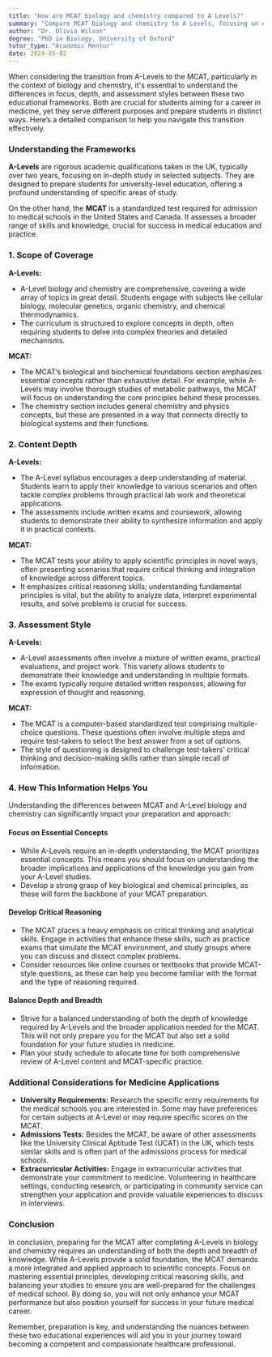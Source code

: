 ```yaml
---
title: "How are MCAT biology and chemistry compared to A Levels?"
summary: "Compare MCAT biology and chemistry to A Levels, focusing on differences in depth, assessment styles, and preparation for medical careers."
author: "Dr. Olivia Wilson"
degree: "PhD in Biology, University of Oxford"
tutor_type: "Academic Mentor"
date: 2024-05-02
---
```


When considering the transition from A-Levels to the MCAT, particularly in the context of biology and chemistry, it's essential to understand the differences in focus, depth, and assessment styles between these two educational frameworks. Both are crucial for students aiming for a career in medicine, yet they serve different purposes and prepare students in distinct ways. Here’s a detailed comparison to help you navigate this transition effectively.

### Understanding the Frameworks

**A-Levels** are rigorous academic qualifications taken in the UK, typically over two years, focusing on in-depth study in selected subjects. They are designed to prepare students for university-level education, offering a profound understanding of specific areas of study. 

On the other hand, the **MCAT** is a standardized test required for admission to medical schools in the United States and Canada. It assesses a broader range of skills and knowledge, crucial for success in medical education and practice.

### 1. Scope of Coverage

**A-Levels:**
- A-Level biology and chemistry are comprehensive, covering a wide array of topics in great detail. Students engage with subjects like cellular biology, molecular genetics, organic chemistry, and chemical thermodynamics.
- The curriculum is structured to explore concepts in depth, often requiring students to delve into complex theories and detailed mechanisms.

**MCAT:**
- The MCAT’s biological and biochemical foundations section emphasizes essential concepts rather than exhaustive detail. For example, while A-Levels may involve thorough studies of metabolic pathways, the MCAT will focus on understanding the core principles behind these processes.
- The chemistry section includes general chemistry and physics concepts, but these are presented in a way that connects directly to biological systems and their functions.

### 2. Content Depth

**A-Levels:**
- The A-Level syllabus encourages a deep understanding of material. Students learn to apply their knowledge to various scenarios and often tackle complex problems through practical lab work and theoretical applications.
- The assessments include written exams and coursework, allowing students to demonstrate their ability to synthesize information and apply it in practical contexts.

**MCAT:**
- The MCAT tests your ability to apply scientific principles in novel ways, often presenting scenarios that require critical thinking and integration of knowledge across different topics.
- It emphasizes critical reasoning skills; understanding fundamental principles is vital, but the ability to analyze data, interpret experimental results, and solve problems is crucial for success.

### 3. Assessment Style

**A-Levels:**
- A-Level assessments often involve a mixture of written exams, practical evaluations, and project work. This variety allows students to demonstrate their knowledge and understanding in multiple formats.
- The exams typically require detailed written responses, allowing for expression of thought and reasoning.

**MCAT:**
- The MCAT is a computer-based standardized test comprising multiple-choice questions. These questions often involve multiple steps and require test-takers to select the best answer from a set of options.
- The style of questioning is designed to challenge test-takers’ critical thinking and decision-making skills rather than simple recall of information.

### 4. How This Information Helps You

Understanding the differences between MCAT and A-Level biology and chemistry can significantly impact your preparation and approach:

#### Focus on Essential Concepts
- While A-Levels require an in-depth understanding, the MCAT prioritizes essential concepts. This means you should focus on understanding the broader implications and applications of the knowledge you gain from your A-Level studies.
- Develop a strong grasp of key biological and chemical principles, as these will form the backbone of your MCAT preparation.

#### Develop Critical Reasoning
- The MCAT places a heavy emphasis on critical thinking and analytical skills. Engage in activities that enhance these skills, such as practice exams that simulate the MCAT environment, and study groups where you can discuss and dissect complex problems.
- Consider resources like online courses or textbooks that provide MCAT-style questions, as these can help you become familiar with the format and the type of reasoning required.

#### Balance Depth and Breadth
- Strive for a balanced understanding of both the depth of knowledge required by A-Levels and the broader application needed for the MCAT. This will not only prepare you for the MCAT but also set a solid foundation for your future studies in medicine.
- Plan your study schedule to allocate time for both comprehensive review of A-Level content and MCAT-specific practice.

### Additional Considerations for Medicine Applications

- **University Requirements:** Research the specific entry requirements for the medical schools you are interested in. Some may have preferences for certain subjects at A-Level or may require specific scores on the MCAT. 
- **Admissions Tests:** Besides the MCAT, be aware of other assessments like the University Clinical Aptitude Test (UCAT) in the UK, which tests similar skills and is often part of the admissions process for medical schools.
- **Extracurricular Activities:** Engage in extracurricular activities that demonstrate your commitment to medicine. Volunteering in healthcare settings, conducting research, or participating in community service can strengthen your application and provide valuable experiences to discuss in interviews.

### Conclusion

In conclusion, preparing for the MCAT after completing A-Levels in biology and chemistry requires an understanding of both the depth and breadth of knowledge. While A-Levels provide a solid foundation, the MCAT demands a more integrated and applied approach to scientific concepts. Focus on mastering essential principles, developing critical reasoning skills, and balancing your studies to ensure you are well-prepared for the challenges of medical school. By doing so, you will not only enhance your MCAT performance but also position yourself for success in your future medical career. 

Remember, preparation is key, and understanding the nuances between these two educational experiences will aid you in your journey toward becoming a competent and compassionate healthcare professional.
    
